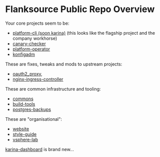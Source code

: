 # Flanksource Public Repo Overview

Your core projects seem to be:
* [platform-cli (soon karina)](https://github.com/flanksource/platform-cli) (this looks like the flagship project and the company workhorse)
* [canary-checker](https://github.com/flanksource/canary-checker)
* [platform-operator](https://github.com/flanksource/platform-operator)
* [konfigadm](https://github.com/flanksource/konfigadm)

These are fixes, tweaks and mods to upstream projects:
* [oauth2_proxy](https://github.com/flanksource/oauth2_proxy),
* [nginx-ingress-controller](https://github.com/flanksource/nginx-ingress-controller)

These are common infrastructure and tooling:
* [commons](https://github.com/flanksource/commons)
* [build-tools](https://github.com/flanksource/build-tools)
* [postgres-backups](https://github.com/flanksource/postgres-backups)

These are "organisational":
* [website](https://github.com/flanksource/website)
* [style-guide](https://github.com/flanksource/style-guide)
* [vsphere-lab](https://github.com/flanksource/vsphere-lab)

[karina-dashboard](https://github.com/flanksource/karina-dashboard) is brand new...
